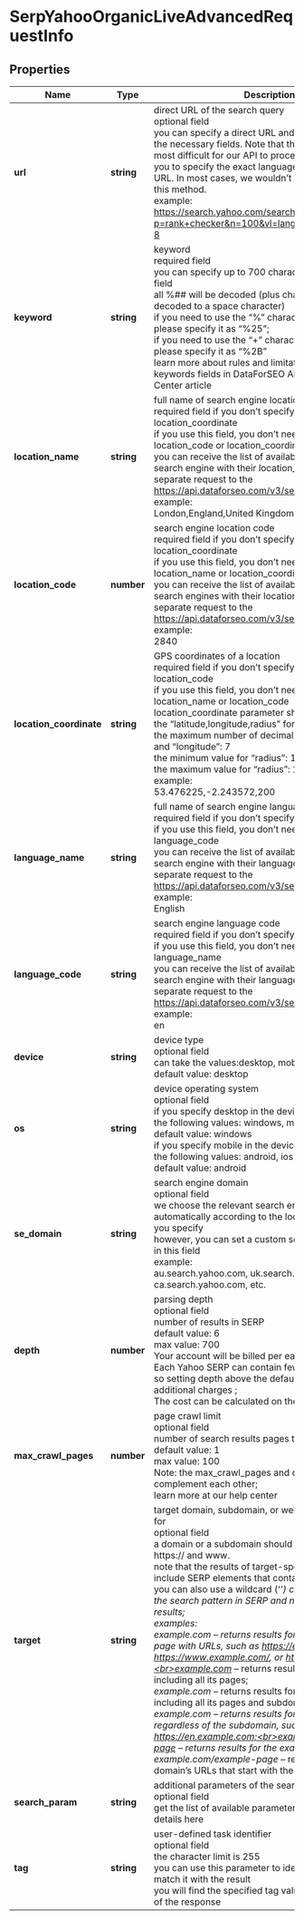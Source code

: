 # SerpYahooOrganicLiveAdvancedRequestInfo

## Properties

| Name | Type | Description | Notes |
|------------ | ------------- | ------------- | -------------|
**url** | **string** | direct URL of the search query<br>optional field<br>you can specify a direct URL and we will sort it out to the necessary fields. Note that this method is the most difficult for our API to process and also requires you to specify the exact language and location in the URL. In most cases, we wouldn’t recommend using this method.<br>example:<br>https://search.yahoo.com/search?p=rank+checker&n=100&vl=lang_en&vc=us&ei=UTF-8 |[optional]|
**keyword** | **string** | keyword<br>required field<br>you can specify up to 700 characters in the keyword field<br>all %## will be decoded (plus character ‘+’ will be decoded to a space character)<br>if you need to use the “%” character for your keyword, please specify it as “%25”;<br>if you need to use the “+” character for your keyword, please specify it as “%2B”<br>learn more about rules and limitations of keyword and keywords fields in DataForSEO APIs in this Help Center article |[optional]|
**location_name** | **string** | full name of search engine location<br>required field if you don’t specify location_code or location_coordinate<br>if you use this field, you don’t need to specify location_code or location_coordinate<br>you can receive the list of available locations of the search engine with their location_name by making a separate request to the https://api.dataforseo.com/v3/serp/yahoo/locations<br>example:<br>London,England,United Kingdom |[optional]|
**location_code** | **number** | search engine location code<br>required field if you don’t specify location_name or location_coordinate<br>if you use this field, you don’t need to specify location_name or location_coordinate<br>you can receive the list of available locations of the search engines with their location_code by making a separate request to the https://api.dataforseo.com/v3/serp/yahoo/locations<br>example:<br>2840 |[optional]|
**location_coordinate** | **string** | GPS coordinates of a location<br>required field if you don’t specify location_name or location_code<br>if you use this field, you don’t need to specify location_name or location_code<br>location_coordinate parameter should be specified in the “latitude,longitude,radius” format<br>the maximum number of decimal digits for “latitude” and “longitude”: 7<br>the minimum value for “radius”: 199.9 (mm)<br>the maximum value for “radius”: 199999 (mm)<br>example:<br>53.476225,-2.243572,200 |[optional]|
**language_name** | **string** | full name of search engine language<br>required field if you don’t specify language_code<br>if you use this field, you don’t need to specify language_code<br>you can receive the list of available languages of the search engine with their language_name by making a separate request to the https://api.dataforseo.com/v3/serp/yahoo/languages<br>example:<br>English |[optional]|
**language_code** | **string** | search engine language code<br>required field if you don’t specify language_name<br>if you use this field, you don’t need to specify language_name<br>you can receive the list of available languages of the search engine with their language_code by making a separate request to the https://api.dataforseo.com/v3/serp/yahoo/languages<br>example:<br>en |[optional]|
**device** | **string** | device type<br>optional field<br>can take the values:desktop, mobile<br>default value: desktop |[optional]|
**os** | **string** | device operating system<br>optional field<br>if you specify desktop in the device field, choose from the following values: windows, macos<br>default value: windows<br>if you specify mobile in the device field, choose from the following values: android, ios<br>default value: android |[optional]|
**se_domain** | **string** | search engine domain<br>optional field<br>we choose the relevant search engine domain automatically according to the location and language you specify<br>however, you can set a custom search engine domain in this field<br>example:<br>au.search.yahoo.com, uk.search.yahoo.com, ca.search.yahoo.com, etc. |[optional]|
**depth** | **number** | parsing depth<br>optional field<br>number of results in SERP<br>default value: 6<br>max value: 700<br>Your account will be billed per each SERP;<br>Each Yahoo SERP can contain fewer than 10 results, so setting depth above the default value may result in additional charges ;<br>The cost can be calculated on the Pricing page. |[optional]|
**max_crawl_pages** | **number** | page crawl limit<br>optional field<br>number of search results pages to crawl<br>default value: 1<br>max value: 100<br>Note: the max_crawl_pages and depth parameters complement each other;<br>learn more at our help center |[optional]|
**target** | **string** | target domain, subdomain, or webpage to get results for<br>optional field<br>a domain or a subdomain should be specified without https:// and www.<br>note that the results of target-specific tasks will only include SERP elements that contain a url string;<br>you can also use a wildcard (‘*’) character to specify the search pattern in SERP and narrow down the results;<br>examples:<br>example.com  – returns results for the website’s home page with URLs, such as https://example.com, or https://www.example.com/, or https://example.com/;<br>example.com* – returns results for the domain, including all its pages;<br>*example.com* – returns results for the entire domain, including all its pages and subdomains;<br>*example.com  – returns results for the home page regardless of the subdomain, such as https://en.example.com;<br>example.com/example-page  – returns results for the exact URL;<br>example.com/example-page*  – returns results for all domain’s URLs that start with the specified string |[optional]|
**search_param** | **string** | additional parameters of the search query<br>optional field<br>get the list of available parameters and additional details here |[optional]|
**tag** | **string** | user-defined task identifier<br>optional field<br>the character limit is 255<br>you can use this parameter to identify the task and match it with the result<br>you will find the specified tag value in the data object of the response |[optional]|